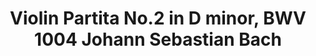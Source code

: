 ---
title: Violin Partita No.2 in D minor, BWV 1004 Johann Sebastian Bach
published: 2025-07-25
updated: 2025-07-25
description: 'Read more about Markdown features in Fuwari'
image: ''
tags: [Demo, Example, Markdown]
category: 'Examples'
draft: false 
---